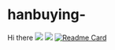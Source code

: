 # hanbuying-
Hi there
![](https://visitor-badge.glitch.me/badge?page_id=hanbuying.readme)
![](http://antzuhl.cn:4000/get/@hanbuying.readme)
[![Readme Card](https://github-readme-stats.vercel.app/api/pin/?username=hanbuying&repo=github-readme-stats)](https://github.com/hanbuying/github-readme-stats)
